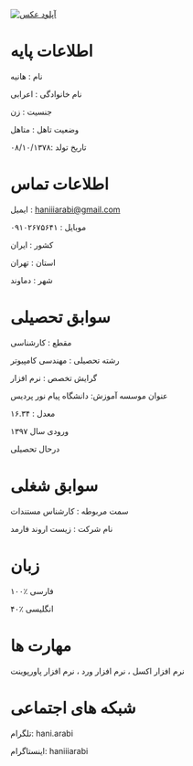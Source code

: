 
<a href="https://8pic.ir/" target="_blank" title="آپلود عکس"><img src="https://8pic.ir/uploads/۲۰۲۰۰۶۲۰-۲۰۲۴۲۴.jpg" border="0" alt="آپلود عکس"></a>


 # اطلاعات پایه 
 
 نام : هانیه 
 
 نام خانوادگی : اعرابی
 
جنسیت : زن

وضعیت تاهل : متاهل

تاریخ تولد :۰۸/۱۰/۱۳۷۸

 # اطلاعات تماس
 
 ایمیل : haniiiarabi@gmail.com
 
 ۰۹۱۰۲۶۷۵۶۴۱ : موبایل
 
 کشور : ایران
 
 استان : تهران
 
 شهر : دماوند

 # سوابق تحصیلی
 
 مقطع : کارشناسی
 
  رشته تحصیلی : مهندسی کامپیوتر
  
  گرایش تخصص : نرم افزار
  
  عنوان موسسه آموزش: دانشگاه پیام نور پردیس
  
 معدل : ۱۶.۳۴
 
  ورودی سال ۱۳۹۷
  
  درحال تحصیلی
   
 # سوابق شغلی
 
 سمت مربوطه : کارشناس مستندات
 
 نام شرکت : زیست اروند فارمد
 
  # زبان
  
  ۱۰۰٪ فارسی
  
  ۴۰٪ انگلیسی
  
   # مهارت ها
   
   نرم افزار اکسل ، نرم افزار ورد ، نرم افزار پاورپوینت
 
  # شبکه های اجتماعی 
  
  تلگرام: hani.arabi
  
  اینستاگرام: haniiiarabi
   
   
  
  
  
  
